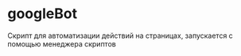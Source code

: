# googleBot
Скрипт для автоматизации действий на страницах, запускается с помощью менеджера скриптов
